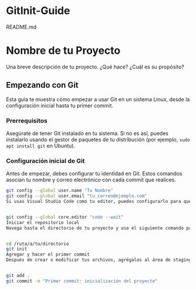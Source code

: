 # GitInit-Guide

README.md

# Nombre de tu Proyecto

Una breve descripción de tu proyecto. ¿Qué hace? ¿Cuál es su propósito?

## Empezando con Git

Esta guía te muestra cómo empezar a usar Git en un sistema Linux, desde la configuración inicial hasta tu primer commit.

### Prerrequisitos

Asegúrate de tener Git instalado en tu sistema. Si no es así, puedes instalarlo usando el gestor de paquetes de tu distribución (por ejemplo, `sudo apt install git` en Ubuntu).

### Configuración inicial de Git

Antes de empezar, debes configurar tu identidad en Git. Estos comandos asocian tu nombre y correo electrónico con cada commit que realices.

```bash
git config --global user.name "Tu Nombre"
git config --global user.email "tu_correo@ejemplo.com"
Si usas Visual Studio Code como tu editor, puedes configurarlo para que se abra automáticamente cuando Git lo necesite (por ejemplo, para escribir un mensaje de commit).


git config --global core.editor "code --wait"
Iniciar el repositorio local
Navega hasta el directorio de tu proyecto y usa el siguiente comando para inicializar un nuevo repositorio de Git. Esto creará una carpeta oculta llamada .git.


cd /ruta/a/tu/directorio
git init
Agregar y hacer el primer commit
Después de crear o modificar tus archivos, agrégalos al área de staging y luego realiza el primer commit.


git add .
git commit -m "Primer commit: inicialización del proyecto"
